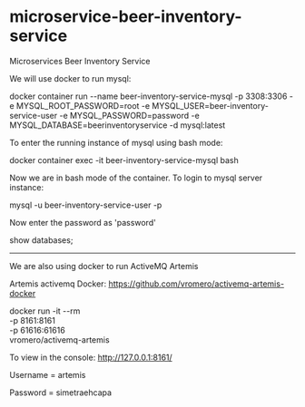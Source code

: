 # microservice-beer-inventory-service
Microservices Beer Inventory Service


We will use docker to run mysql:

docker container run --name beer-inventory-service-mysql -p 3308:3306 -e MYSQL_ROOT_PASSWORD=root -e MYSQL_USER=beer-inventory-service-user -e MYSQL_PASSWORD=password -e MYSQL_DATABASE=beerinventoryservice -d mysql:latest

To enter the running instance of mysql using bash mode:

docker container exec -it beer-inventory-service-mysql bash

Now we are in bash mode of the container. To login to mysql server instance:

mysql -u beer-inventory-service-user -p

Now enter the password as 'password'

show databases;


-----------------------------------------------------------------
We are also using docker to run ActiveMQ Artemis

Artemis activemq Docker: 
https://github.com/vromero/activemq-artemis-docker

docker run -it --rm \
  -p 8161:8161 \
  -p 61616:61616 \
  vromero/activemq-artemis
  
  
  
To view in the console:
http://127.0.0.1:8161/  

Username = artemis

Password = simetraehcapa
